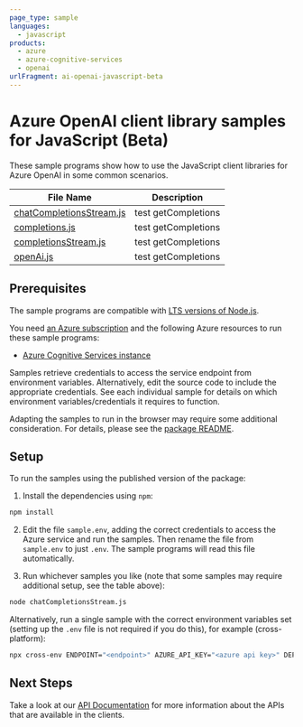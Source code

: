```yaml
---
page_type: sample
languages:
  - javascript
products:
  - azure
  - azure-cognitive-services
  - openai
urlFragment: ai-openai-javascript-beta
---
```


# Azure OpenAI client library samples for JavaScript (Beta)

These sample programs show how to use the JavaScript client libraries for Azure OpenAI in some common scenarios.

| **File Name**                                     | **Description**     |
| ------------------------------------------------- | ------------------- |
| [chatCompletionsStream.js][chatcompletionsstream] | test getCompletions |
| [completions.js][completions]                     | test getCompletions |
| [completionsStream.js][completionsstream]         | test getCompletions |
| [openAi.js][openai]                               | test getCompletions |

## Prerequisites

The sample programs are compatible with [LTS versions of Node.js](https://github.com/nodejs/release#release-schedule).

You need [an Azure subscription][freesub] and the following Azure resources to run these sample programs:

- [Azure Cognitive Services instance][createinstance_azurecognitiveservicesinstance]

Samples retrieve credentials to access the service endpoint from environment variables. Alternatively, edit the source code to include the appropriate credentials. See each individual sample for details on which environment variables/credentials it requires to function.

Adapting the samples to run in the browser may require some additional consideration. For details, please see the [package README][package].

## Setup

To run the samples using the published version of the package:

1. Install the dependencies using `npm`:

```bash
npm install
```

2. Edit the file `sample.env`, adding the correct credentials to access the Azure service and run the samples. Then rename the file from `sample.env` to just `.env`. The sample programs will read this file automatically.

3. Run whichever samples you like (note that some samples may require additional setup, see the table above):

```bash
node chatCompletionsStream.js
```

Alternatively, run a single sample with the correct environment variables set (setting up the `.env` file is not required if you do this), for example (cross-platform):

```bash
npx cross-env ENDPOINT="<endpoint>" AZURE_API_KEY="<azure api key>" DEPLOYMENT_ID="<deployment id>" node chatCompletionsStream.js
```

## Next Steps

Take a look at our [API Documentation][apiref] for more information about the APIs that are available in the clients.

[chatcompletionsstream]: https://github.com/Azure/azure-sdk-for-js/blob/main/sdk/openai/openai/samples/v1-beta/javascript/chatCompletionsStream.js
[completions]: https://github.com/Azure/azure-sdk-for-js/blob/main/sdk/openai/openai/samples/v1-beta/javascript/completions.js
[completionsstream]: https://github.com/Azure/azure-sdk-for-js/blob/main/sdk/openai/openai/samples/v1-beta/javascript/completionsStream.js
[openai]: https://github.com/Azure/azure-sdk-for-js/blob/main/sdk/openai/openai/samples/v1-beta/javascript/openAi.js
[apiref]: https://docs.microsoft.com/javascript/api/@azure/ai-openai
[freesub]: https://azure.microsoft.com/free/
[createinstance_azurecognitiveservicesinstance]: https://learn.microsoft.com/en-us/azure/cognitive-services/openai/how-to/create-resource
[package]: https://github.com/Azure/azure-sdk-for-js/tree/main/sdk/openai/openai/README.md
